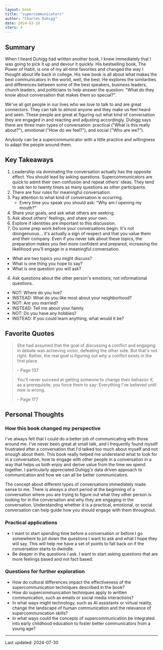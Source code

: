 ```yaml
---
layout: book
title: "supercommunicators"
author: "Charles Duhigg"
date: 2024-03-10
stars: 4
---
```


## Summary

When I heard Duhigg had written another book, I knew immediately that I was going to pick it up and devour it quickly. His bestselling book, The Power of Habit, is one of my all-time favorites and changed the way I thought about life back in college. His new book is all about what makes the best communicators in the world, well, the best. He explores the similarities and differences between some of the best speakers, business leaders, church leaders, and politicians to help answer the question: "What do they know about conversation that makes them so special?".

We've all got people in our lives who we love to talk to and are great connectors. They can talk to almost anyone and they make us feel heard and seen. These people are great at figuring out what kind of conversation they are engaged in and reacting and adjusting accordingly. Duhigg says there are three main types of conversation: practical ("What is this really about?"), emotional ("How do we feel?"), and social ("Who are we?").

Anybody can be a supercommunicator with a little practice and willingness to adapt the people around them.

## Key Takeaways

1. Leadership via dominating the conversation actually has the opposite effect. You should lead by asking questions. Supercommunicators are quick to admit their own confusion and repeat others' ideas. They tend to ask ten to twenty times as many questions as other participants.
2. There are four rules for meaningful conversation:
1. Pay attention to what kind of conversation is occurring.
     - Every time you speak you should ask: "Why am I opening my mouth?"
2. Share your goals, and ask what others are seeking.
3. Ask about others' feelings, and share your own.
4. Explore if identities are important to this discussion.
3. Do some prep work before your conversations begin. It's not disingenuous... it's actually a sign of respect and that you value them and their company. Even if you never talk about these topics, the preparation makes you feel more confident and prepared, increasing the likelihood you'll engage in a meaningful conversation.

- What are two topics you might discuss?
- What is one thing you hope to say?
- What is one question you will ask?

4. Ask questions about the other person's emotions, not informational questions.

- NOT: Where do you live?
- INSTEAD: What do you like most about your neighborhood?
- NOT: Are you married?
- INSTEAD: Tell me about your family.
- NOT: Do you have any hobbies?
- INSTEAD: If you could learn anything, what would it be?

## Favorite Quotes
>
> She had assumed that the goal of discussing a conflict and engaging in debate was achieving victor, defeating the other side. But that's not right. Rather, the real goal is figuring out _why_ a conflict exists in the first place.
>
> <span class="page-number">- Page 137</span>

> You'll never succeed at getting someone to change their behavior if, as a prerequisite, you force them to say: Everything I've believed until now is wrong.
>
> <span class="page-number">- Page 177</span>

## Personal Thoughts

### How this book changed my perspective

I've always felt that I could do a better job of communicating with those around me. I've never been great at small talk, and I frequently found myself frustrated after a conversation that I'd talked too much about myself and not enough about them. This book really helped me understand what to look for in a conversation, how to engage with other people in a conversation in a way that helps us both enjoy and derive value from the time we spend together. I particularly appreciated Duhigg's data driven approach to communication and how we can all be better communicators.

The concept about different types of conversations immediately made sense to me. There is always a short period at the beginning of a conversation where you are trying to figure out what they other person is looking for in the conversation and why they are engaging in the conversation. Understanding whether it is a practical, emotional, or social conversation can help guide how you should engage with them throughout.

### Practical applications

- I want to start spending time before a conversation or before I go somewhere to jot down the questions I want to ask and what I hope they will say. This will help me have a set of points to fall back on if the conversation starts to dwindle.
- Be deeper in the questions I ask. I want to start asking questions that are more feelings based and not fact based.

### Questions for further exploration

- How do cultural differences impact the effectiveness of the supercommunication techniques described in the book?
- How do supercommunication techniques apply to written communication, such as emails or social media interactions?
- In what ways might technology, such as AI assistants or virtual reality, change the landscape of human communication and the relevance of supercommunication skills?
- In what ways could the concepts of supercommunication be integrated into early childhood education to foster better communicators from a young age?

---
Last updated: 2024-07-30

